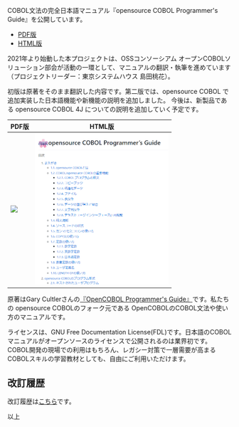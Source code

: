 
COBOL文法の完全日本語マニュアル『opensource COBOL Programmer's Guide』を公開しています。

- [PDF版](/guides/opensourceCOBOLProgrammersGuide.pdf)
- [HTML版](/markdown/TOC.md)

2021年より始動した本プロジェクトは、OSSコンソーシアム オープンCOBOLソリューション部会が活動の一環として、マニュアルの翻訳・執筆を進めています（プロジェクトリーダー：東京システムハウス 島田桃花）。

初版は原著をそのまま翻訳した内容です。第二版では、opensource COBOL で追加実装した日本語機能や新機能の説明を追加しました。
今後は、新製品である opensource COBOL 4J についての説明を追加していく予定です。

| PDF版 | HTML版 |
| --- | --- |
| [<img width="300" src="https://github.com/opensourcecobol/opensourcecobol.github.io/assets/5810740/d8108368-9a9d-4df8-8cd9-9873d0f5d01d">](/guides/opensourceCOBOLProgrammersGuide.pdf) | [<img width="300" src="HTML_TOC.png">](/markdown/TOC.md) |



原著はGary Cultlerさんの[『OpenCOBOL Programmer's Guide』](https://gnucobol.sourceforge.io/guides/OpenCOBOL%20Programmers%20Guide.pdf)です。私たちの opensource COBOLのフォーク元である OpenCOBOLのCOBOL文法や使い方のマニュアルです。

ライセンスは、GNU Free Documentation License(FDL)です。日本語のCOBOLマニュアルがオープンソースのライセンスで公開されるのは業界初です。COBOL開発の現場での利用はもちろん、レガシー対策で一層需要が高まるCOBOLスキルの学習教材としても、自由にご利用いただけます。



## 改訂履歴
改訂履歴は[こちら](/markdown/history.md)です。

以上

